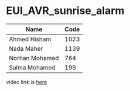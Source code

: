 # EUI_AVR_sunrise_alarm
 | Name  | Code |
| ------------- | ------------- |
| Ahmed Hisham  | 1023  |
| Nada Maher  | 1139  |
| Norhan Mohamed  | 764  |
| Salma Mohamed | 199  |

video link is [here](https://youtu.be/0hs6WWeo7IM?feature=shared)
